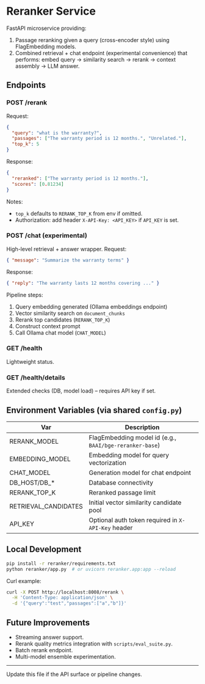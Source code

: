 # Reranker Service

FastAPI microservice providing:
1. Passage reranking given a query (cross-encoder style) using FlagEmbedding models.
2. Combined retrieval + chat endpoint (experimental convenience) that performs: embed query -> similarity search -> rerank -> context assembly -> LLM answer.

## Endpoints
### POST /rerank
Request:
```json
{
  "query": "what is the warranty?",
  "passages": ["The warranty period is 12 months.", "Unrelated."],
  "top_k": 5
}
```
Response:
```json
{
  "reranked": ["The warranty period is 12 months."],
  "scores": [0.81234]
}
```
Notes:
- `top_k` defaults to `RERANK_TOP_K` from env if omitted.
- Authorization: add header `X-API-Key: <API_KEY>` if `API_KEY` is set.

### POST /chat (experimental)
High-level retrieval + answer wrapper.
Request:
```json
{ "message": "Summarize the warranty terms" }
```
Response:
```json
{ "reply": "The warranty lasts 12 months covering ..." }
```
Pipeline steps:
1. Query embedding generated (Ollama embeddings endpoint)
2. Vector similarity search on `document_chunks`
3. Rerank top candidates (`RERANK_TOP_K`)
4. Construct context prompt
5. Call Ollama chat model (`CHAT_MODEL`)

### GET /health
Lightweight status.
### GET /health/details
Extended checks (DB, model load) – requires API key if set.

## Environment Variables (via shared `config.py`)
| Var | Description |
|-----|-------------|
| RERANK_MODEL | FlagEmbedding model id (e.g., `BAAI/bge-reranker-base`) |
| EMBEDDING_MODEL | Embedding model for query vectorization |
| CHAT_MODEL | Generation model for chat endpoint |
| DB_HOST/DB_* | Database connectivity |
| RERANK_TOP_K | Reranked passage limit |
| RETRIEVAL_CANDIDATES | Initial vector similarity candidate pool |
| API_KEY | Optional auth token required in `X-API-Key` header |

## Local Development
```bash
pip install -r reranker/requirements.txt
python reranker/app.py  # or uvicorn reranker.app:app --reload
```
Curl example:
```bash
curl -X POST http://localhost:8008/rerank \
  -H 'Content-Type: application/json' \
  -d '{"query":"test","passages":["a","b"]}'
```

## Future Improvements
- Streaming answer support.
- Rerank quality metrics integration with `scripts/eval_suite.py`.
- Batch rerank endpoint.
- Multi-model ensemble experimentation.

---
Update this file if the API surface or pipeline changes.
